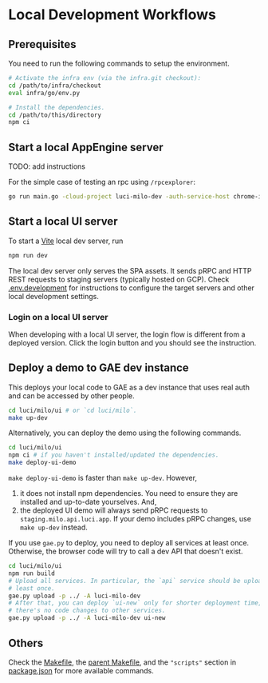 
# Local Development Workflows

## Prerequisites

You need to run the following commands to setup the environment.

```sh
# Activate the infra env (via the infra.git checkout):
cd /path/to/infra/checkout
eval infra/go/env.py

# Install the dependencies.
cd /path/to/this/directory
npm ci
```

## Start a local AppEngine server

TODO: add instructions

For the simple case of testing an rpc using `/rpcexplorer`:

```sh
go run main.go -cloud-project luci-milo-dev -auth-service-host chrome-infra-auth-dev.appspot.com -milo-host localhost:8080
```

## Start a local UI server

To start a [Vite](https://vitejs.dev) local dev server, run

```sh
npm run dev
```

The local dev server only serves the SPA assets. It sends pRPC and HTTP REST
requests to staging servers (typically hosted on GCP). Check
[.env.development](../../.env.development) for instructions to configure the target
servers and other local development settings.

### Login on a local UI server

When developing with a local UI server, the login flow is different from a
deployed version. Click the login button and you should see the instruction.

## Deploy a demo to GAE dev instance

This deploys your local code to GAE as a dev instance that uses real auth
and can be accessed by other people.

```sh
cd luci/milo/ui # or `cd luci/milo`.
make up-dev
```

Alternatively, you can deploy the demo using the following commands.

```sh
cd luci/milo/ui
npm ci # if you haven't installed/updated the dependencies.
make deploy-ui-demo
```

`make deploy-ui-demo` is faster than `make up-dev`. However,

1. it does not install npm dependencies. You need to ensure they are installed
   and up-to-date yourselves. And,
2. the deployed UI demo will always send pRPC requests to
   `staging.milo.api.luci.app`. If your demo includes pRPC changes, use
   `make up-dev` instead.

If you use `gae.py` to deploy, you need to deploy all services at least once.
Otherwise, the browser code will try to call a dev API that doesn't exist.

```sh
cd luci/milo/ui
npm run build
# Upload all services. In particular, the `api` service should be uploaded at
# least once.
gae.py upload -p ../ -A luci-milo-dev
# After that, you can deploy `ui-new` only for shorter deployment time, if
# there's no code changes to other services.
gae.py upload -p ../ -A luci-milo-dev ui-new
```

## Others

Check the [Makefile](Makefile), the [parent Makefile](../Makefile), and the
`"scripts"` section in [package.json](package.json) for more available commands.
